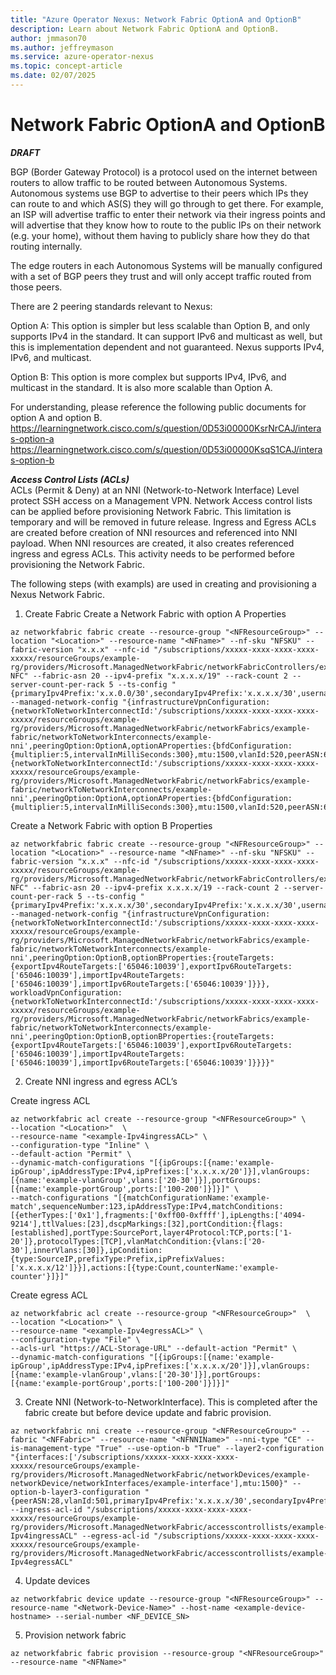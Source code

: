 ```yaml
---
title: "Azure Operator Nexus: Network Fabric OptionA and OptionB"
description: Learn about Network Fabric OptionA and OptionB.
author: jmmason70
ms.author: jeffreymason
ms.service: azure-operator-nexus
ms.topic: concept-article
ms.date: 02/07/2025
---
```


# Network Fabric OptionA and OptionB 
***DRAFT***

BGP (Border Gateway Protocol) is a protocol used on the internet between routers to allow traffic to be routed between Autonomous Systems. Autonomous systems use BGP to advertise to their peers which IPs they can route to and which AS(S) they will go through to get there. For example, an ISP will advertise traffic to enter their network via their ingress points and will advertise that they know how to route to the public IPs on their network (e.g. your home), without them having to publicly share how they do that routing internally.
 
The edge routers in each Autonomous Systems will be manually configured with a set of BGP peers they trust and will only accept traffic routed from those peers.

There are 2 peering standards relevant to Nexus:

Option A: This option is simpler but less scalable than Option B, and only supports IPv4 in the standard. It can support IPv6 and multicast as well, but this is implementation dependent and not guaranteed. Nexus supports IPv4, IPv6, and multicast.

Option B: This option is more complex but supports IPv4, IPv6, and multicast in the standard. It is also more scalable than Option A.
 
For understanding, please reference the following public documents for option A and option B. 
https://learningnetwork.cisco.com/s/question/0D53i00000KsrNrCAJ/interas-option-a
https://learningnetwork.cisco.com/s/question/0D53i00000KsqS1CAJ/interas-option-b


***Access Control Lists (ACLs)*** \
ACLs (Permit & Deny) at an NNI (Network-to-Network Interface) Level protect SSH access on a Management VPN. Network Access control lists can be applied before provisioning Network Fabric. This limitation is temporary and will be removed in future release.
Ingress and Egress ACLs are created before creation of NNI resources and referenced into NNI payload. When NNI resources are created, it also creates referenced ingress and egress ACLs. This activity needs to be performed before provisioning the Network Fabric.

The following steps (with exampls) are used in creating and provisioning a Nexus Network Fabric.

1. Create Fabric
Create a Network Fabric with option A Properties

````
az networkfabric fabric create --resource-group "<NFResourceGroup>" --location "<Location>" --resource-name "<NFname>" --nf-sku "NFSKU" --fabric-version "x.x.x" --nfc-id "/subscriptions/xxxxx-xxxx-xxxx-xxxx-xxxxx/resourceGroups/example-rg/providers/Microsoft.ManagedNetworkFabric/networkFabricControllers/example-NFC" --fabric-asn 20 --ipv4-prefix "x.x.x.x/19" --rack-count 2 --server-count-per-rack 5 --ts-config "{primaryIpv4Prefix:'x.x.0.0/30',secondaryIpv4Prefix:'x.x.x.x/30',username:'****',password:'*****',serialNumber:1234}" --managed-network-config "{infrastructureVpnConfiguration:{networkToNetworkInterconnectId:'/subscriptions/xxxxx-xxxx-xxxx-xxxx-xxxxx/resourceGroups/example-rg/providers/Microsoft.ManagedNetworkFabric/networkFabrics/example-fabric/networkToNetworkInterconnects/example-nni',peeringOption:OptionA,optionAProperties:{bfdConfiguration:{multiplier:5,intervalInMilliSeconds:300},mtu:1500,vlanId:520,peerASN:65133,primaryIpv4Prefix:'x.x.x.x/31',secondaryIpv4Prefix:'x.x.x.x/31'}},workloadVpnConfiguration:{networkToNetworkInterconnectId:'/subscriptions/xxxxx-xxxx-xxxx-xxxx-xxxxx/resourceGroups/example-rg/providers/Microsoft.ManagedNetworkFabric/networkFabrics/example-fabric/networkToNetworkInterconnects/example-nni',peeringOption:OptionA,optionAProperties:{bfdConfiguration:{multiplier:5,intervalInMilliSeconds:300},mtu:1500,vlanId:520,peerASN:65133,primaryIpv4Prefix:'x.x.x.x/31',secondaryIpv4Prefix:'x.x.x.x/31',primaryIpv6Prefix:'3FFE:FFFF:0:CD30::a0/127',secondaryIpv6Prefix:'3FFE:FFFF:0:CD30::a0/127'}}}"
````


Create a Network Fabric with option B Properties

````
az networkfabric fabric create --resource-group "<NFResourceGroup>" --location "<Location>" --resource-name "<NFname>" --nf-sku "NFSKU" --fabric-version "x.x.x" --nfc-id "/subscriptions/xxxxx-xxxx-xxxx-xxxx-xxxxx/resourceGroups/example-rg/providers/Microsoft.ManagedNetworkFabric/networkFabricControllers/example-NFC" --fabric-asn 20 --ipv4-prefix x.x.x.x/19 --rack-count 2 --server-count-per-rack 5 --ts-config "{primaryIpv4Prefix:'x.x.x.x/30',secondaryIpv4Prefix:'x.x.x.x/30',username:'****',password:'*****',serialNumber:'1234'}"
--managed-network-config "{infrastructureVpnConfiguration:{networkToNetworkInterconnectId:'/subscriptions/xxxxx-xxxx-xxxx-xxxx-xxxxx/resourceGroups/example-rg/providers/Microsoft.ManagedNetworkFabric/networkFabrics/example-fabric/networkToNetworkInterconnects/example-nni',peeringOption:OptionB,optionBProperties:{routeTargets:{exportIpv4RouteTargets:['65046:10039'],exportIpv6RouteTargets:['65046:10039'],importIpv4RouteTargets:['65046:10039'],importIpv6RouteTargets:['65046:10039']}}},
workloadVpnConfiguration:{networkToNetworkInterconnectId:'/subscriptions/xxxxx-xxxx-xxxx-xxxx-xxxxx/resourceGroups/example-rg/providers/Microsoft.ManagedNetworkFabric/networkFabrics/example-fabric/networkToNetworkInterconnects/example-nni',peeringOption:OptionB,optionBProperties:{routeTargets:{exportIpv4RouteTargets:['65046:10039'],exportIpv6RouteTargets:['65046:10039'],importIpv4RouteTargets:['65046:10039'],importIpv6RouteTargets:['65046:10039']}}}}"
````

2.  Create NNI ingress and egress ACL’s

Create ingress ACL

````
az networkfabric acl create --resource-group "<NFResourceGroup>" \
--location "<Location>"  \
--resource-name "<example-Ipv4ingressACL>" \
--configuration-type "Inline" \
--default-action "Permit" \
--dynamic-match-configurations "[{ipGroups:[{name:'example-ipGroup',ipAddressType:IPv4,ipPrefixes:['x.x.x.x/20']}],vlanGroups:[{name:'example-vlanGroup',vlans:['20-30']}],portGroups:[{name:'example-portGroup',ports:['100-200']}]}]" \
--match-configurations "[{matchConfigurationName:'example-match',sequenceNumber:123,ipAddressType:IPv4,matchConditions:[{etherTypes:['0x1'],fragments:['0xff00-0xffff'],ipLengths:['4094-9214'],ttlValues:[23],dscpMarkings:[32],portCondition:{flags:[established],portType:SourcePort,layer4Protocol:TCP,ports:['1-20']},protocolTypes:[TCP],vlanMatchCondition:{vlans:['20-30'],innerVlans:[30]},ipCondition:{type:SourceIP,prefixType:Prefix,ipPrefixValues:['x.x.x.x/12']}}],actions:[{type:Count,counterName:'example-counter'}]}]"
````

Create egress ACL

````
az networkfabric acl create --resource-group "<NFResourceGroup>"  \
--location "<Location>" \
--resource-name "<example-Ipv4egressACL>" \
--configuration-type "File" \
--acls-url "https://ACL-Storage-URL" --default-action "Permit" \
--dynamic-match-configurations "[{ipGroups:[{name:'example-ipGroup',ipAddressType:IPv4,ipPrefixes:['x.x.x.x/20']}],vlanGroups:[{name:'example-vlanGroup',vlans:['20-30']}],portGroups:[{name:'example-portGroup',ports:['100-200']}]}]"
````

3.  Create NNI (Network-to-NetworkInterface). This is completed after the fabric create but before device update and fabric provision.

````
az networkfabric nni create --resource-group "<NFResourceGroup>" --fabric "<NFFabric>" --resource-name "<NFNNIName>" --nni-type "CE" --is-management-type "True" --use-option-b "True" --layer2-configuration "{interfaces:['/subscriptions/xxxxx-xxxx-xxxx-xxxx-xxxxx/resourceGroups/example-rg/providers/Microsoft.ManagedNetworkFabric/networkDevices/example-networkDevice/networkInterfaces/example-interface'],mtu:1500}" --option-b-layer3-configuration "{peerASN:28,vlanId:501,primaryIpv4Prefix:'x.x.x.x/30',secondaryIpv4Prefix:'x.x.x.x/30',primaryIpv6Prefix:'10:2:0:124::400/127',secondaryIpv6Prefix:'10:2:0:124::402/127'}" --ingress-acl-id "/subscriptions/xxxxx-xxxx-xxxx-xxxx-xxxxx/resourceGroups/example-rg/providers/Microsoft.ManagedNetworkFabric/accesscontrollists/example-Ipv4ingressACL" --egress-acl-id "/subscriptions/xxxxx-xxxx-xxxx-xxxx-xxxxx/resourceGroups/example-rg/providers/Microsoft.ManagedNetworkFabric/accesscontrollists/example-Ipv4egressACL"
````

4.  Update devices

````
az networkfabric device update --resource-group "<NFResourceGroup>" --resource-name "<Network-Device-Name>" --host-name <example-device-hostname> --serial-number <NF_DEVICE_SN>
````

5.  Provision network fabric

````
az networkfabric fabric provision --resource-group "<NFResourceGroup>" --resource-name "<NFName>"
````
